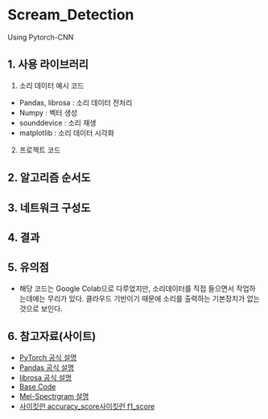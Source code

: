 # Scream_Detection
 Using Pytorch-CNN

## 1. 사용 라이브러리
1) 소리 데이터 예시 코드
- Pandas, librosa : 소리 데이터 전처리
- Numpy : 벡터 생성
- sounddevice : 소리 재생
- matplotlib : 소리 데이터 시각화

2) 프로젝트 코드

## 2. 알고리즘 순서도

## 3. 네트워크 구성도

## 4. 결과

## 5. 유의점
- 해당 코드는 Google Colab으로 다루었지만, 소리데이터를 직접 들으면서 작업하는데에는 무리가 있다. 클라우드 기반이기 때문에 소리를 출력하는 기본장치가 없는 것으로 보인다.

## 6. 참고자료(사이트)
- [PyTorch 공식 설명](https://pytorch.org/docs/stable/index.html)
- [Pandas 공식 설명](https://pandas.pydata.org/docs/reference/index.html)
- [librosa 공식 설명](https://librosa.org/doc/latest/index.html)
- [Base Code](https://github.com/bjpublic/DeepLearningProject)
- [Mel-Spectrgram 설명](https://newsight.tistory.com/294)
- [사이킷런 accuracy_score](https://scikit-learn.org/stable/modules/generated/sklearn.metrics.accuracy_score.html#sklearn.metrics.accuracy_score)[사이킷런 f1_score](https://scikit-learn.org/stable/modules/generated/sklearn.metrics.f1_score.html#sklearn.metrics.f1_score)
